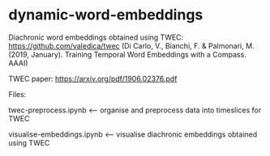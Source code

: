 # dynamic-word-embeddings

Diachronic word embeddings obtained using TWEC: https://github.com/valedica/twec (Di Carlo, V., Bianchi, F. & Palmonari, M. (2019, January). Training Temporal Word Embeddings with a Compass. AAAI)

TWEC paper: https://arxiv.org/pdf/1906.02376.pdf

Files:

twec-preprocess.ipynb <-- organise and preprocess data into timeslices for TWEC

visualise-embeddings.ipynb <-- visualise diachronic embeddings obtained using TWEC
